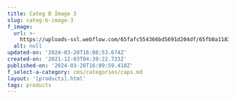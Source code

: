 ```yaml
---
title: Categ B Image 3
slug: categ-b-image-3
f_image:
  url: >-
    https://uploads-ssl.webflow.com/65fafc554366bd5691d204df/65fb0a118354bdce63de6c1a_cap2.jpg
  alt: null
updated-on: '2024-03-20T16:08:53.674Z'
created-on: '2021-12-03T04:39:22.723Z'
published-on: '2024-03-20T16:09:59.418Z'
f_select-a-category: cms/categories/caps.md
layout: '[products].html'
tags: products
---
```



